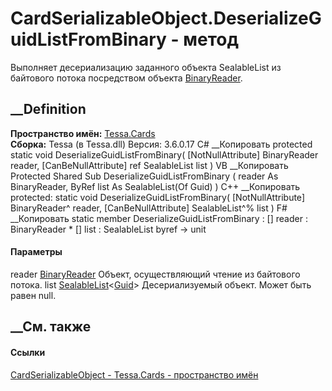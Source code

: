 # CardSerializableObject.DeserializeGuidListFromBinary - метод
Выполняет десериализацию заданного объекта SealableList<Guid> из байтового
потока посредством объекта
[BinaryReader](https://learn.microsoft.com/dotnet/api/system.io.binaryreader).
## __Definition
 **Пространство имён:** [Tessa.Cards](N_Tessa_Cards.htm)  
 **Сборка:** Tessa (в Tessa.dll) Версия: 3.6.0.17
C# __Копировать
     protected static void DeserializeGuidListFromBinary(
    	[NotNullAttribute] BinaryReader reader,
    	[CanBeNullAttribute] ref SealableList<Guid> list
    )
VB __Копировать
     Protected Shared Sub DeserializeGuidListFromBinary ( 
    	<NotNullAttribute> reader As BinaryReader,
    	<CanBeNullAttribute> ByRef list As SealableList(Of Guid)
    )
C++ __Копировать
     protected:
    static void DeserializeGuidListFromBinary(
    	[NotNullAttribute] BinaryReader^ reader, 
    	[CanBeNullAttribute] SealableList<Guid>^% list
    )
F# __Копировать
     static member DeserializeGuidListFromBinary : 
            [<NotNullAttribute>] reader : BinaryReader * 
            [<CanBeNullAttribute>] list : SealableList<Guid> byref -> unit 
#### Параметры
reader
[BinaryReader](https://learn.microsoft.com/dotnet/api/system.io.binaryreader)
    Объект, осуществляющий чтение из байтового потока.
list
[SealableList](T_Tessa_Platform_Collections_SealableList_1.htm)<[Guid](https://learn.microsoft.com/dotnet/api/system.guid)>
    Десериализуемый объект. Может быть равен null.
##  __См. также
#### Ссылки
[CardSerializableObject - ](T_Tessa_Cards_CardSerializableObject.htm)
[Tessa.Cards - пространство имён](N_Tessa_Cards.htm)
